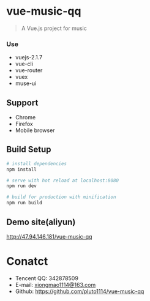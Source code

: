 # vue-music-qq

> A Vue.js project for music
### Use
* vuejs-2.1.7
* vue-cli
* vue-router
* vuex
* muse-ui


## Support
* Chrome
* Firefox
* Mobile browser

## Build Setup

``` bash
# install dependencies
npm install

# serve with hot reload at localhost:8080
npm run dev

# build for production with minification
npm run build
```
## Demo site(aliyun)

http://47.94.146.181/vue-music-qq

# Conatct

- Tencent QQ: 342878509
- E-mail: xiongmao1114@163.com
- Github: https://github.com/pluto1114/vue-music-qq
